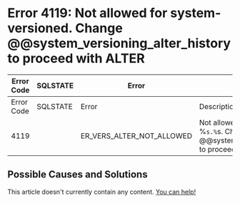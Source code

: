
# Error 4119: Not allowed for system-versioned. Change @@system_versioning_alter_history to proceed with ALTER


| Error Code | SQLSTATE | Error | Description |
| --- | --- | --- | --- |
| Error Code | SQLSTATE | Error | Description |
| 4119 |  | ER_VERS_ALTER_NOT_ALLOWED | Not allowed for system-versioned %`s.%`s. Change @@system_versioning_alter_history to proceed with ALTER. |




## Possible Causes and Solutions


This article doesn't currently contain any content. [You can help!](/kb/en/writing-and-editing-knowledge-base-articles/)

